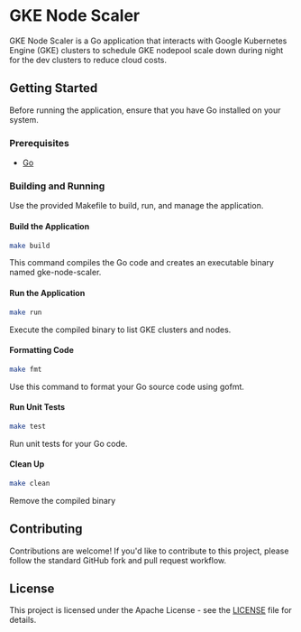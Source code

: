 # GKE Node Scaler

GKE Node Scaler is a Go application that interacts with Google Kubernetes Engine (GKE) clusters to schedule GKE nodepool scale down during night for the dev clusters to reduce cloud costs.

## Getting Started

Before running the application, ensure that you have Go installed on your system.

### Prerequisites

- [Go](https://golang.org/doc/install)

### Building and Running

Use the provided Makefile to build, run, and manage the application.

#### Build the Application

```bash
make build
```

This command compiles the Go code and creates an executable binary named gke-node-scaler.


#### Run the Application

```bash
make run
```

Execute the compiled binary to list GKE clusters and nodes.

#### Formatting Code

```bash
make fmt
```

Use this command to format your Go source code using gofmt.

#### Run Unit Tests

```bash
make test
```

Run unit tests for your Go code.

#### Clean Up

```bash
make clean
```

Remove the compiled binary

## Contributing

Contributions are welcome! If you'd like to contribute to this project, please follow the standard GitHub fork and pull request workflow.

## License

This project is licensed under the Apache License - see the [LICENSE](./LICENSE) file for details.